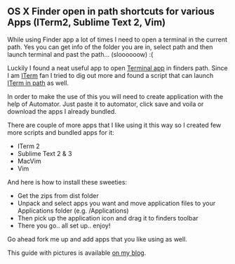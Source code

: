 OS X Finder open in path shortcuts for various Apps (ITerm2, Sublime Text 2, Vim)
-------

While using Finder app a lot of times I need to open a terminal in the current path. Yes you can get info of the folder you are in, select path and then launch terminal and past the path... (sloooooow) :(

Luckily I found a neat useful app to open [Terminal app] in finders path. Since I am [ITerm] fan I tried to dig out more and found a script that can launch [ITerm in path] as well.

In order to make the use of this you will need to create application with the help of Automator. Just paste it to automator, click save and voila or download the apps I already bundled.

There are couple of more apps that I like using it this way so I created few more scripts and bundled apps for it:

* ITerm 2
* Sublime Text 2 & 3
* MacVim
* Vim

And here is how to install these sweeties:

* Get the zips from dist folder
* Unpack and select apps you want and move application files to your Applications folder (e.g. /Applications)
* Then pick up the application icon and drag it to finders toolbar
* There you go.. all set up.. enjoy!

Go ahead fork me up and add apps that you like using as well.

This guide with pictures is available [on my blog].

 [Terminal app]: http://code.google.com/p/cdto/
 [ITerm]:http://www.iterm2.com/
 [ITerm in path]:https://gist.github.com/905546
 [on my blog]:http://blog.miloszikic.com/2012/03/os-x-finder-open-in-path-shortcuts-for.html


